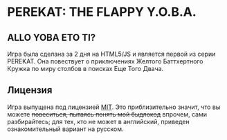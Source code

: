 PEREKAT: THE FLAPPY Y.O.B.A.
======
## ALLO YOBA ETO TI?
Игра была сделана за 2 дня на HTML5/JS и является первой из серии PEREKAT.
Она повествует о приключениях Желтого Баттхертного Кружка по миру столбов в поисках Еще Того Двача.

## Лицензия
Игра выпущена под лицензией [MIT](https://github.com/pyshechka/flappy/blob/gh-pages/LICENSE). Это приблизительно значит, что вы можете ~~повеситься, пытаясь понять мой быдлокод~~ впрочем, сами разбирайтесь; для тех, кто не может в английский, приведен ознакомительный вариант на русском.

